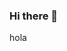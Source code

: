 ### Hi there 👋
hola
<!--
**R-ctrl-ctrl/R-ctrl-ctrl** is a ✨ _special_ ✨ repository because its `README.md` (this file) appears on your GitHub profile.

Here are some ideas to get you started:

- 🔭 I’m currently working on NLP
- 🌱 I’m currently learning ...jsfdj
- 👯 I’m looking to collaborate on ...zjnjd
- 🤔 I’m looking for help with ...zdn
- 💬 Ask me about ...djfsd
- 📫 How to reach me: ...asdn
- 😄 Pronouns: ...,szncasdnkj
- ⚡ Fun fact: ...kzdj
-->
